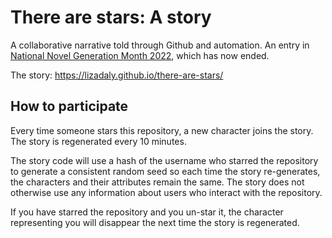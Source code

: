 # There are stars: A story

A collaborative narrative told through Github and automation. An entry in [National Novel Generation Month 2022](https://github.com/NaNoGenMo/2022), which has now ended.

The story: https://lizadaly.github.io/there-are-stars/
## How to participate

Every time someone stars this repository, a new character joins the story. The story
is regenerated every 10 minutes.

The story code will use a hash of the username who starred the repository to generate a consistent random seed so each time the story re-generates, the characters and their attributes
remain the same. The story does not otherwise use any information about users
who interact with the repository.

If you have starred the repository and you un-star it, the character representing you
will disappear the next time the story is regenerated.


